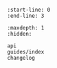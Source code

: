 ```{include} ../README.md
:start-line: 0
:end-line: 3
```

```{toctree}
:maxdepth: 1
:hidden:

api
guides/index
changelog
```
